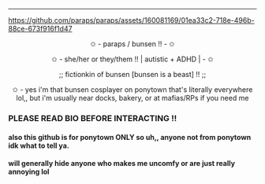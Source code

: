 ---
https://github.com/paraps/paraps/assets/160081169/01ea33c2-718e-496b-88ce-673f916f1d47
<p align="center">
✩ - paraps / bunsen !! - ✩
</p>
<p align="center">
✩ - she/her or they/them !! | autistic + ADHD | - ✩
<p align="center">
;; fictionkin of bunsen [bunsen is a beast] !! ;;
</p>
<p align="center">
✩ - yes i'm that bunsen cosplayer on ponytown that's literally everywhere lol,, but i'm usually near docks, bakery, or at mafias/RPs if you need me
</p>


### PLEASE READ BIO BEFORE INTERACTING !!
#### also this github is for ponytown ONLY so uh,, anyone not from ponytown idk what to tell ya.
#### will generally hide anyone who makes me uncomfy or are just really annoying lol

